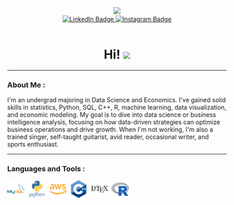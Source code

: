 <div id="header" align="center">
  <img src = "https://media.giphy.com/media/s63Jzew1dfO3j6nndV/giphy.gif?cid=ecf05e47zp97qyiluj5m4zgi8cls6x9qkm5glernmfi5ivyg&ep=v1_gifs_related&rid=giphy.gif&ct=s"width = "100"/>
</div>
<div id = "badges" align ="center">
  <a href "https://www.linkedin.com/in/arunima-srikant/">
    <img src="https://img.shields.io/badge/LinkedIn-blue?style=for-the-badge&logo=linkedin&logoColor=white" alt="LinkedIn Badge"/>
  </a>
  <a href "https://www.instagram.com/arunima.srikant/">
    <img src = "https://img.shields.io/badge/Instagram-Pink?style=for-the-badge&logo=instagram&logoColor=white" alt="Instagram Badge"/>
  </a> 
</div>
<div align="center">
  <img src="https://komarev.com/ghpvc/?username=arunima-srikant&style=flat-square&color=blue" alt=""/>
</div>
<h1 align = "center">
  Hi!
  <img src="https://media.giphy.com/media/hvRJCLFzcasrR4ia7z/giphy.gif" width="30px"/>
</h1>

---


### About Me :
I'm an undergrad majoring in Data Science and Economics. I've gained solid skills in statistics, Python, SQL, C++, R, machine learning, data visualization, and economic modeling. My goal is to dive into data science or business intelligence analysis, focusing on how data-driven strategies can optimize business operations and drive growth.
When I'm not working, I'm also a trained singer, self-taught guitarist, avid reader, occasional writer, and sports enthusiast. 

---

### Languages and Tools :
<div>
  <img src="https://github.com/devicons/devicon/blob/master/icons/mysql/mysql-original-wordmark.svg" title="MySQL"  alt="MySQL" width="40" height="40"/>&nbsp;
  <img src="https://raw.githubusercontent.com/devicons/devicon/6910f0503efdd315c8f9b858234310c06e04d9c0/icons/python/python-original-wordmark.svg" title="Python" alt="Python"width="40" height="40"/>&nbsp;
  <img src="https://github.com/devicons/devicon/blob/master/icons/amazonwebservices/amazonwebservices-plain-wordmark.svg" title="AWS" alt="AWS" width="40" height="40"/>&nbsp;
  <img src="https://raw.githubusercontent.com/devicons/devicon/6910f0503efdd315c8f9b858234310c06e04d9c0/icons/cplusplus/cplusplus-original.svg" title="C++" alt="C++" width="40" height="40"/>&nbsp;
  <img src="https://raw.githubusercontent.com/devicons/devicon/6910f0503efdd315c8f9b858234310c06e04d9c0/icons/latex/latex-original.svg" title="LaTeX" alt="LaTeX" width="40" height="40"/>&nbsp;
  <img src="https://raw.githubusercontent.com/devicons/devicon/6910f0503efdd315c8f9b858234310c06e04d9c0/icons/r/r-original.svg" title="R" alt="R" width="40" height="40"/>&nbsp
</div>
